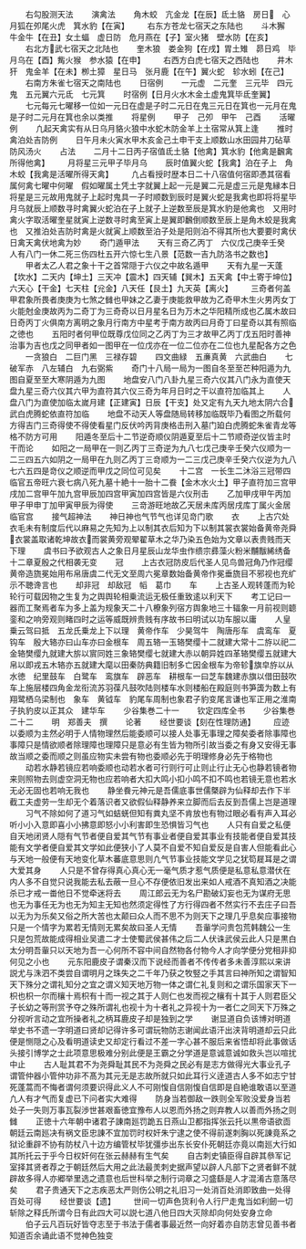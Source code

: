 <!-- { "loadSidebar": true } -->
　　右勾股测天法
　　演禽法
　　角木蛟　亢金龙【在辰】氐土貉　房日　心月狐在夘尾火虎　箕水豹【在寅】
　　右东方苍龙七宿天之东陆也
　　斗木獬　牛金牛【在丑】女土蝠　虚日防　危月燕在【子】室火猪　壁水防【在亥】
　　右北方武七宿天之北陆也
　　奎木狼　娄金狗【在戌】胃土雉　昴日鸡　毕月乌在【酉】觜火猴　参水猿【在申】
　　右西方白虎七宿天之西陆也
　　井木犴　鬼金羊【在未】栁土獐　星日马　张月鹿【在午】翼火蛇　轸水蚓【在己】
　　右南方朱雀七宿天之南陆也
　　日宿例
　　一元虚　二元奎　三元毕　四元鬼　五元翼六元氐　七元箕
　　时宿例【日月火水木金土虚鬼箕毕氐奎翼】
　　七元每元七曜移一位如一元日在虚是子时二元日在鬼三元日在箕也一元月在鬼是子时二元月在箕也余以类推
　　将星例
　　甲子　己夘　甲午　己酉
　　活曜例
　　凢起天禽实有从日乌月貉火狼中水蛇木防金羊上土宿常从箕上逢
　　推时禽泊处吉防例
　　日午月未火寅水甲木亥金己土申干支上顺数山水田园井刀砧草防风汤火
　　占法
　　二月十二日丙子宿值氐土貉【他禽】箕水豹【他禽是飜禽所得他禽】
　　月将星三元甲子毕月乌
　　辰时值翼火蛇【我禽】泊在子上　角木蛟【我禽是活曜所得天禽】
　　凢占看授时歴本日二十八宿值何宿即慿其宿看属何禽七曜中何曜　假如曜属土凭土字就翼上起一元是翼二元是虚三元是鬼縁本日将星是三元故用鬼就子上起时鬼具一子时顺数到辰时是翼火蛇是我禽也即将将星毕月乌就辰上顺数寻时禽翼火蛇泊在子上就子上逆数至辰是箕水豹是他禽也　又用时禽火字取活曜奎星就寅上逆数寻时禽至寅上是翼即飜倒顺数至辰上是角木蛟是我禽也　又推泊处吉防时禽是火就寅上顺数至泊子处是阳则泊不得其所也大要要时禽伏日禽天禽伏地禽为妙
　　奇门遁甲法
　　天有三奇乙丙丁　六仪戊己庚辛壬癸　人有八门一休二死三伤四杜五开六惊七生八景【范数一吉九防洛书之数也】
　　甲者太乙人君之象十干之首常隠于六仪之中故名遁甲
　　天有九星一天蓬【坎水】二天内【坤土】三天冲【震木】四天辅【巽木】五天禽【中土寄于坤位】六天心【干金】七天柱【兊金】八天任【艮土】九天英【离火】
　　三奇者何盖甲君象所畏者庚庚为七煞之雠也甲妹之乙妻于庚能救甲故为乙奇甲木生火男丙女丁火能尅金庚故丙为二奇丁为三奇奇以日月星名日为万木之华阳精所成也乙属木故曰日奇丙丁火俱南方离明之象月行南方中星考于南方故丙曰月奇丁曰星奇以其有照临之徳也
　　五阳时者何甲位既尊戊位同之乙丙丁为三才故甲乙丙丁戊五阳时善神治事为吉也戊之同甲者如一图甲在一位戊亦在一位二位亦在二位也九星配各方之色
　　一贪狼白　二巨门黑　三禄存碧
　　四文曲緑　五亷真黄　六武曲白
　　七破军赤　八左辅白　九右弼紫
　　奇门十八局一局为一图自冬至至芒种阳遁为九图自夏至至大寒阴遁为九图
　　地盘安八门八卦九星三奇六仪其八门永为直使天盘九星三奇六仪其六甲为直符其六仪三奇为年月日时之干以直符加临其上
　　人盘八门为直使加临太嵗月建【正建寅】日辰【干支】处又定有九天九地太阴六合武白虎腾蛇依直符加临
　　地盘不动天人等盘随局转移加临既毕乃看图之所载何方得吉门三奇得使不得使看星门反伏吟丙背庚格击刑入墓门廹白虎腾蛇朱雀青龙等格不防方可用
　　阳遁冬至后十二节逆奇顺仪阴遁夏至后十二节顺奇逆仪皆主时干而论
　　如阳之一局甲在一则乙丙丁三奇逆为九八七戊己庚辛壬癸六仪顺为一二三四五六如阴之一局甲在九则乙丙丁三竒顺为一二三戊己庚辛壬癸六仪逆为九八七六五四是竒仪之顺逆而甲戊之同位可见矣
　　十二宫　一长生二沐浴三冠带四临官五帝旺六衰七病八死九墓十絶十一胎十二飬【金木水火土】甲子直符加三宫甲戌加二宫甲午加九宫甲辰加四宫甲寅加四宫皆是六仪刑击
　　乙加甲戌甲午丙加甲子甲申丁加甲寅甲辰为得使
　　三竒游旺地故乙天居未库丙居戌库丁属火金居临官宫
　　接气超神法
　　神日神也气节气也详见竒门歌
　　衣
　　上古穴处衣毛未有制度后代以麻易之先知为上以制其衣后知为下以制其裳衣裳始备黄帝尧舜衣裳盖取诸乾坤故衣而裳黄旁观翚翟草木之华乃染五色始为文章以表贵贱而天下理
　　虞书曰予欲观古人之象日月星辰山龙华虫作缋宗彞藻火粉米黼黻絺绣备十二章夏殷之代相袭无变
　　冠
　　上古衣冠防皮后代圣人见鸟兽冠角乃作冠缨黄帝造旒冕始用布帛唐虞二代无文至周六冕章数始备黄帝作冕垂旒目不邪视也充纩示不聴谗言也
　　却非冠　却敌冠　幍　葛巾
　　车
　　上古圣人观转蓬而为轮轮行可载因物之生复为之舆舆轮相乗流运无极任重致逺以利天下
　　考工记曰一器而工聚焉者车为多上盖为规象天二十八橑象列宿方舆象地三十辐象一月前视则聼銮和之响旁观则睹四时之运等威既辨贵贱有序故书曰明试以功车服以庸
　　人皇乗云驾曰抵　五龙氏乗龙上下以理　黄帝作车　少昊驾牛　陶唐彤车　虞鸾车　夏钩车　殷大辂亦曰山车亦曰金根车　周五辂一玉辂樊缨十二就建大常十二斿以祀二金辂樊缨九就建大旂以賔同姓三象辂樊缨七就建大赤以朝异姓四革辂樊缨五就建大帛以即戎五木辂亦五就建大麾以田秦防典籍旧制多亡因金根车为帝轸旗皁斿以从水徳　纪里鼓车　白鹭车　鸾旗车　辟恶车　耕根车一曰芝车魏建赤旗以借田鼓吹车上施层楼四角金龙衔流苏羽葆凡鼓吹陆则楼车水则楼船在殿庭则书笋簴为数上有翔鹭栖乌梁制也　象车　黄钺车　豹尾车周制也象君子豹变尾言谦也军正用之淮南子执豹皮以正其众　建华车
　　少谷集巻二十一
　　钦定四库全书
　　少谷集巻二十二
　　明　郑善夫　撰
　　论著
　　经世要谈【刻在性理防通】
　　应迹以委顺为主然必明于人情物理然后能委顺可以接人处事无事理之障矣委者除事障也事障只是情欲顺者除理障也理障只是意必有生皆为物所引故当委之有身又安得无事故当顺之委而顺之则虽应物实未尝有物也委顺必先于明理修身必先于格物也
　　动若水静若镜应若响委顺也动若水者可行则行可止则止行止无心也静若镜者物来则照物去则虚空洞无物也应若响者大扣大鸣小扣小鸣不扣不鸣也若镜无意也若水无必无固也若响无我也
　　静坐飬元神元是吾儒底事世儒槩辟为仙释却去作下半截工夫虚劳一生却无个着落识者又欲假仙释静养来立脚而后去反到吾儒上岂是道理
　　习气不除如何了道习气如蛣蜣但知有粪丸坚不肯放也有物过眼必看有声入耳必听小小入意即喜小小拂意即怒小小利害即生恐惧皆习气也
　　人只有自爱之私便自天地闭贤人隠有气节者便自爱其气节有事业者便自爱其事业有技能者便自爱其技能有文学者便自爱其文学如此便狭小了人莫不自爱不知自爱反是自害人但能看此心与天地一般便有天地变化草木蕃底意思则凢气节事业技能文学见之犹笱屣耳是之谓大爱其身
　　人只是不曾存得真心真心无一毫气质才惹气质便是私意私意潜伏在内人多不自觉只说我能去私去蔽一旦心不存便依旧发出来如人戒酒不真知酒之决能杀已才戒一畨他日不觉牵迷将去
　　周江郎云无为名尸勘破幻妄也无为谋府无思也无为事任无为也无为知主无知也然须定得性了方行得四者不然实行不去庄子曰吾以无为为乐矣又俗之所大苦也太颠曰众人而不思不为则天下之理几乎息矣应事接物只是一个情字为累若无情则无累矣故曰圣人无情
　　吾軰学问贵包荒韩魏公一生只是包荒故能成得相业吴遣二才士使蜀武侯甚伟之后二人伏诛武侯云此人只是黒白太分明吾軰只以天地为吾一心何所不容中间自然物各付物今人才向学便分党相非抑何见之小也
　　元东阳鹿皮子谓秦汉而下说经而善者不传传者多未善淳熙以来讲説尤与洙泗不类尝自谓明月之珠失之二千年乃获之牧竪之手其言曰神所知之谓智知天下殊分之谓礼知分之宜之谓义知天地万物一体之谓仁礼复则和之谓乐国家天下一枳也枳一尔而欀十焉枳有十而一视之其于人则仁也发而视之欀有十其于人则君臣父子长幼之等刑赏予夺之殊所谓礼也视十为十者礼之异视十为一者仁之同天下万殊之分视听言动之宜所操者礼之柄耳鹿皮子却是独到之学
　　谢显道自负该博对明道举史书不遗一字明道曰贤却记得许多可谓玩物防志谢闻此语汗出浃背明道却云只此便是恻隠之心及看明道读史又却定行看过不差一字心甚不服后来省悟却将此事做话头接引博学之士此项意思极难分别此便是王霸之分学道是意诚意诚如救头岂以喧扰中止
　　古人耻其君不为尧舜耻其民不为尧舜之民必有是志方做得光大事业孔子谓管仲器小管仲功非不髙为其元无是志故所就只如此耳行义逹道古人多不如志宁甘死蓬蒿而不悔者谓何须要识得此义人不可刚愎自信刚愎自信即是自絶谁敢语以至道凢人有才气而复虚已下问者实大难得
　　防身当若御敌一跌则全军败没爱身当若处子一失则万事瓦裂渉世甚艰畜徳宜豫布人以恩而外扬之则弃教人以善而外扬之则雠
　　正徳十六年朝中诸君子諌南廵罚跪五日燕山卫都指挥张云托以黒帝语欲靣朝廷云南廵决有祸文臣忠諌不宜加罚时权奸朱宁逮之使不得前遂刺胸以死諌竟系之狱论重辟不协有防杖八十边方编管杖毕犹彊歩出东长安仆死朝廷亦竟以南廵大行如其所托云于乎今日权奸何在张云赫赫有生气矣
　　自古刺史镇臣得自辟其叅军记室择其贤者荐之于朝廷然后大用之此法最羙刺史据声望以辟人凡部下之贤者鲜不就辟故多得人亦郷举里选之遗意也后世科举之制行词章之习盛繇是人才混淆古意落尽矣
　　君子贵通天下之志疾恶太严则伤公明之礼旧习一处消百处消即致曲一处得百处可得
　　经世要谈【遗】
　　世间一切声色货利令人行尸走鬼当如利劒一切斩除之释氏所谓今日有此四大可以説七道八他日四大灭除却向何处安身立命
　　伯子云凡百玩好皆夺志至于书法于儒者事最近然一向好着亦自防志曾见善书者知道否余诵此语不觉神色独变
